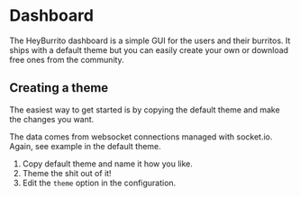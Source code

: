 # Dashboard

The HeyBurrito dashboard is a simple GUI for the users and their burritos.
It ships with a default theme but you can easily create your own or download free
ones from the community.

## Creating a theme

The easiest way to get started is by copying the default theme and make the
changes you want.

The data comes from websocket connections managed with socket.io. Again, see example
in the default theme.

1. Copy default theme and name it how you like.
2. Theme the shit out of it!
3. Edit the `theme` option in the configuration.
